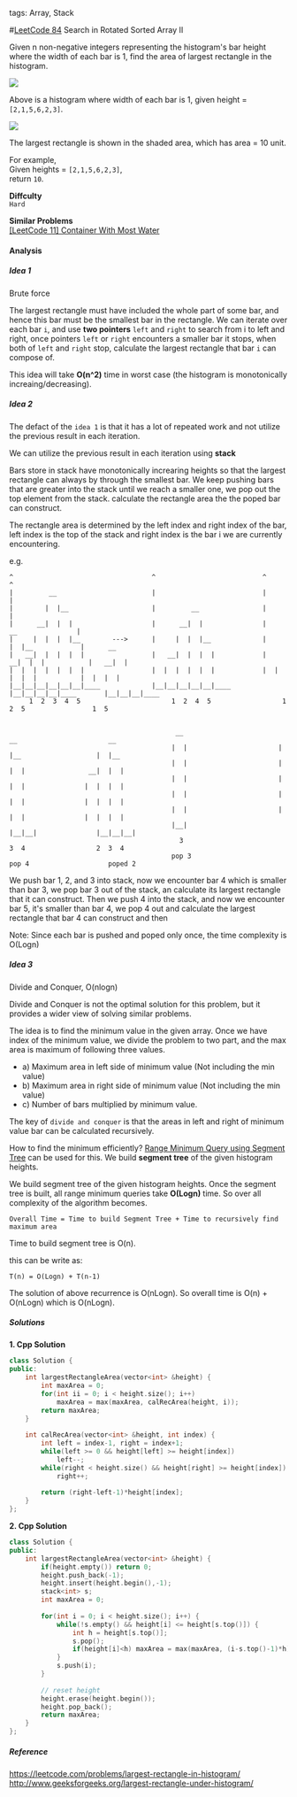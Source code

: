 tags: Array, Stack

#[LeetCode 84] Search in Rotated Sorted Array II

Given n non-negative integers representing the histogram's bar height where the width of each bar is 1, find the area of largest rectangle in the histogram.

![](http://www.leetcode.com/wp-content/uploads/2012/04/histogram.png)

Above is a histogram where width of each bar is 1, given height = `[2,1,5,6,2,3]`.

![](http://www.leetcode.com/wp-content/uploads/2012/04/histogram_area.png)

The largest rectangle is shown in the shaded area, which has area = 10 unit.

For example,  
Given heights = `[2,1,5,6,2,3]`,  
return `10`.

**Diffculty**  
`Hard`

**Similar Problems**  
[[LeetCode 11] Container With Most Water]()


#### Analysis  


##### Idea 1

Brute force

The largest rectangle must have included the whole part of some bar, and hence this bar must be the smallest bar in the rectangle. 
We can iterate over each bar `i`, and use **two pointers** `left` and `right` to search from i to left and right, once pointers `left` or `right` encounters a smaller bar it stops, when both of `left` and `right` stop, calculate the largest rectangle that bar `i` can compose of.

This idea will take **O(n^2)** time in worst case (the histogram is monotonically increaing/decreasing).

##### Idea 2

The defact of the `idea 1` is that it has a lot of repeated work and not utilize the previous result in each iteration.

We can utilize the previous result in each iteration using **stack**

Bars store in stack have monotonically increaring heights so that the largest rectangle can always by through the smallest bar. 
We keep pushing bars that are greater into the stack until we reach a smaller one, we pop out the top element from the stack. 
calculate the rectangle area the the poped bar can construct.

The rectangle area is determined by the left index and right index of the bar, left index is the top of the stack and right index is the bar i we are currently encountering.

e.g.

    ^                                   ^                           ^                       ^
    |         __                        |                           |                       |
    |        |  |__                     |         __                |                       |
    |      __|  |  |                    |      __|  |               |      __               |
    |     |  |  |  |__        --->      |     |  |  |__             |     |  |__            |      __
    |   __|  |  |  |  |                 |   __|  |  |  |            |   __|  |  |           |   __|  |
    |  |  |  |  |  |  |                 |  |  |  |  |  |            |  |  |  |  |           |  |  |  |
    |__|__|__|__|__|__|____             |__|__|__|__|__|____        |__|__|__|__|____       |__|__|__|____
         1  2  3  4  5                       1  2  4  5                  1  2  5                 1  5


                                              __                         __                       __
                                             |  |                       |  |__                   |  |__
                                             |  |                       |  |  |                __|  |  |
                                             |  |                       |  |  |               |  |  |  |
                                             |  |                       |  |  |               |  |  |  |
                                             |  |                       |  |  |               |  |  |  |
                                             |__|                       |__|__|               |__|__|__|   
                                               3                          3  4                  2  3  4
                                             pop 3                      pop 4                    poped 2

We push bar 1, 2, and 3 into stack, now we encounter bar 4 which is smaller than bar 3, we pop bar 3 out of the stack, 
an calculate its largest rectangle that it can construct. Then we push 4 into the stack, and now we encounter bar 5, it's smaller than bar 4,
we pop 4 out and calculate the largest rectangle that bar 4 can construct and then

Note: Since each bar is pushed and poped only once, the time complexity is O(Logn)

##### Idea 3

Divide and Conquer, O(nlogn)

Divide and Conquer is not the optimal solution for this problem, but it provides a wider view of solving similar problems.

The idea is to find the minimum value in the given array. Once we have index of the minimum value, we divide the problem to two part, 
and the max area is maximum of following three values.

 * a) Maximum area in left side of minimum value (Not including the min value)
 * b) Maximum area in right side of minimum value (Not including the min value)
 * c) Number of bars multiplied by minimum value.

The key of `divide and conquer` is that the areas in left and right of minimum value bar can be calculated recursively.

How to find the minimum efficiently? 
[Range Minimum Query using Segment Tree][] can be used for this. We build **segment tree** of the given histogram heights.

We build segment tree of the given histogram heights. Once the segment tree is built, all range minimum queries take **O(Logn)** time. 
So over all complexity of the algorithm becomes.

    Overall Time = Time to build Segment Tree + Time to recursively find maximum area

Time to build segment tree is O(n).

this can be write as:

    T(n) = O(Logn) + T(n-1)

The solution of above recurrence is O(nLogn). So overall time is O(n) + O(nLogn) which is O(nLogn).


##### Solutions

**1. Cpp Solution**

```cpp
class Solution {
public:
    int largestRectangleArea(vector<int> &height) {
        int maxArea = 0;
        for(int ii = 0; i < height.size(); i++) 
            maxArea = max(maxArea, calRecArea(height, i));
        return maxArea;
    }
    
    int calRecArea(vector<int> &height, int index) {
        int left = index-1, right = index+1;
        while(left >= 0 && height[left] >= height[index]) 
            left--;
        while(right < height.size() && height[right] >= height[index])
            right++;
            
        return (right-left-1)*height[index];
    }
};
```

**2. Cpp Solution**

```cpp
class Solution {
public:
    int largestRectangleArea(vector<int> &height) {
        if(height.empty()) return 0;
        height.push_back(-1);
        height.insert(height.begin(),-1);
        stack<int> s;
        int maxArea = 0;
        
        for(int i = 0; i < height.size(); i++) {
            while(!s.empty() && height[i] <= height[s.top()]) {
                int h = height[s.top()];
                s.pop();
                if(height[i]<h) maxArea = max(maxArea, (i-s.top()-1)*h);
            }
            s.push(i);
        }
        
        // reset height
        height.erase(height.begin());
        height.pop_back();
        return maxArea;
    }
};
```


##### Reference

https://leetcode.com/problems/largest-rectangle-in-histogram/  
http://www.geeksforgeeks.org/largest-rectangle-under-histogram/

[Range Minimum Query using Segment Tree]: http://www.geeksforgeeks.org/segment-tree-set-1-range-minimum-query/
[LeetCode 84]:https://leetcode.com/problems/largest-rectangle-in-histogram